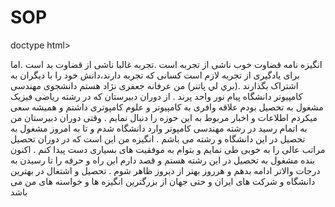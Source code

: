 # SOP
doctype html>

انگيزه نامه قضاوت خوب ناشی از تجربه است
.تجربه غالبا ناشی از قضاوت بد است
.اما برای یادگیری از تجربه لازم است کسانی که تجربه دارند،دانش خود را با ديگران به اشتراک بگذارند
.(بري لي پاتنر)
 من عرفانه جعفری نژاد هستم دانشجوی مهندسی کامپیوتر دانشگاه پیام نور واحد پرند
. از دوران دبیرستان که در رشته ریاضی فیزیک مشغول به تحصیل بودم علاقه وافری به کامپیوتر و علوم کامپوتری داشتم و همیشه سعی میکردم اطلاعات و اخبار مربوط به این حوزه را دنبال نمایم
. وقتی دوران دبیرستان من به اتمام رسید در رشته مهندسی کامپوتر وارد دانشگاه شدم و تا به امروز مشغول به تحصیل در این دانشگاه و رشته می باشم
. انگیزه من این است که در دوران تحصیل مراتب عالی را به خوبی طی نمایم و بتوام به موفقیت های بسیاری دست پیدا کنم
. اکنون بنده مشغول به تحصیل در این رشته هستم و قصد دارم این راه و حرفه را تا رسیدن به درجات والاتر ادامه بدهم و هرروز بهتر از دیروز ظاهر شوم
. تحصیل و اشتغال در بهترین دانشگاه و شرکت های ایران و حتی جهان از بزرگترین انگیزه ها و خواسته های من می باشد
